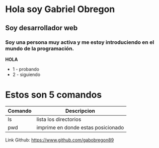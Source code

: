 # Hola soy Gabriel Obregon

## Soy desarrollador web

### Soy una persona muy activa y me estoy introduciendo en el mundo de la programación.

**HOLA**
* 1 - probando
* 2 - siguiendo

# Estos son 5 comandos

| Comando | Descripcion                        |
|---------|------------------------------------|
| ls      | lista los directorios              |
| pwd     | imprime en donde estas posicionado |

Link Github: https://www.github.com/gabobregon89